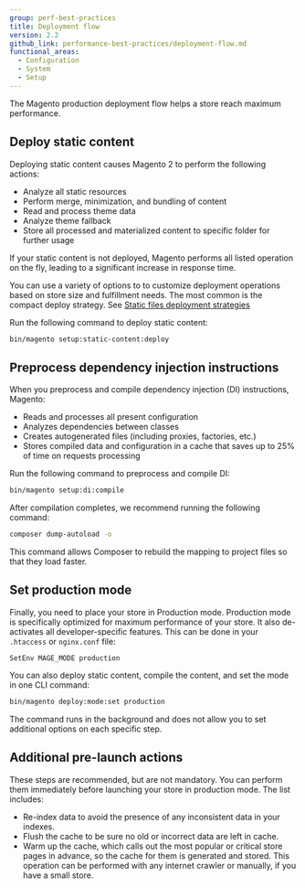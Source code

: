 ```yaml
---
group: perf-best-practices
title: Deployment flow
version: 2.2
github_link: performance-best-practices/deployment-flow.md
functional_areas:
  - Configuration
  - System
  - Setup
---
```


The Magento production deployment flow helps a store reach maximum performance.

## Deploy static content

Deploying static content causes Magento 2 to perform the following actions:

* Analyze all static resources
* Perform merge, minimization, and bundling of content
* Read and process theme data
* Analyze theme fallback
* Store all processed and materialized content to specific folder for further usage

If your static content is not deployed, Magento performs all listed operation on the fly, leading to a significant increase in response time.

You can use a variety of options to to customize deployment operations based on store size and fulfillment needs. The most common is the compact deploy strategy. See [Static files deployment strategies]({{page.baseurl}}/config-guide/cli/config-cli-subcommands-static-deploy-strategies.html)

Run the following command to deploy static content:

``` bash
bin/magento setup:static-content:deploy
```

## Preprocess dependency injection instructions

When you preprocess and compile dependency injection (DI) instructions, Magento:

* Reads and processes all present configuration
* Analyzes dependencies between classes
* Creates autogenerated files (including proxies, factories, etc.)
* Stores compiled data and configuration in a cache that saves up to 25% of time on requests processing

Run the following command to preprocess and compile DI:

``` bash
bin/magento setup:di:compile
```

After compilation completes, we recommend running the following command:

``` bash
composer dump-autoload -o
```

This command allows Composer to rebuild the mapping to project files so that they load faster.

## Set production mode

Finally, you need to place your store in Production mode. Production mode is specifically optimized for maximum performance of your store. It also de-activates all developer-specific features. This can be done in your `.htaccess` or `nginx.conf` file:

`SetEnv MAGE_MODE production`

You can also deploy static content, compile the content, and set the mode in one CLI command:

``` bash
bin/magento deploy:mode:set production
```

The command runs in the background and does not allow you to set additional options on each specific step.

## Additional pre-launch actions

These steps are recommended, but are not mandatory. You can perform them immediately before launching  your store in production mode. The list includes:

* Re-index data to avoid the presence of any inconsistent data in your indexes.
* Flush the cache to be sure no old or incorrect data are left in cache.
* Warm up the cache, which calls out the most popular or critical store pages in advance, so the cache for them is generated and stored. This operation can be performed with any internet crawler or manually, if you have a small store.
